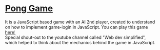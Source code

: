 # [Pong Game](https://samardeep-kajal.github.io/Pong-Game/)
It is a JavaScript based game with an AI 2nd player, created to understand on how to implement game-login in JavaScript. You can play this game [here!](https://samardeep-kajal.github.io/Pong-Game/)  <br /> 
Special shout-out to the youtube channel called "Web dev simplified", which helped to think about the mechanics behind the game in JavaScript.
